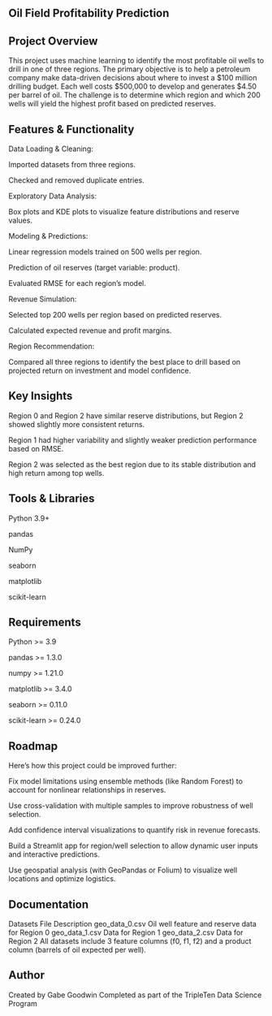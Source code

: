 ## Oil Field Profitability Prediction
## Project Overview
This project uses machine learning to identify the most profitable oil wells to drill in one of three regions. The primary objective is to help a petroleum company make data-driven decisions about where to invest a $100 million drilling budget. Each well costs $500,000 to develop and generates $4.50 per barrel of oil. The challenge is to determine which region and which 200 wells will yield the highest profit based on predicted reserves.

## Features & Functionality
Data Loading & Cleaning:

Imported datasets from three regions.

Checked and removed duplicate entries.

Exploratory Data Analysis:

Box plots and KDE plots to visualize feature distributions and reserve values.

Modeling & Predictions:

Linear regression models trained on 500 wells per region.

Prediction of oil reserves (target variable: product).

Evaluated RMSE for each region’s model.

Revenue Simulation:

Selected top 200 wells per region based on predicted reserves.

Calculated expected revenue and profit margins.

Region Recommendation:

Compared all three regions to identify the best place to drill based on projected return on investment and model confidence.

## Key Insights
Region 0 and Region 2 have similar reserve distributions, but Region 2 showed slightly more consistent returns.

Region 1 had higher variability and slightly weaker prediction performance based on RMSE.

Region 2 was selected as the best region due to its stable distribution and high return among top wells.

## Tools & Libraries
Python 3.9+

pandas

NumPy

seaborn

matplotlib

scikit-learn

## Requirements
Python >= 3.9

pandas >= 1.3.0

numpy >= 1.21.0

matplotlib >= 3.4.0

seaborn >= 0.11.0

scikit-learn >= 0.24.0

## Roadmap
Here’s how this project could be improved further:

Fix model limitations using ensemble methods (like Random Forest) to account for nonlinear relationships in reserves.

Use cross-validation with multiple samples to improve robustness of well selection.

Add confidence interval visualizations to quantify risk in revenue forecasts.

Build a Streamlit app for region/well selection to allow dynamic user inputs and interactive predictions.

Use geospatial analysis (with GeoPandas or Folium) to visualize well locations and optimize logistics.

## Documentation
Datasets
File	Description
geo_data_0.csv	Oil well feature and reserve data for Region 0
geo_data_1.csv	Data for Region 1
geo_data_2.csv	Data for Region 2
All datasets include 3 feature columns (f0, f1, f2) and a product column (barrels of oil expected per well).

## Author
Created by Gabe Goodwin
Completed as part of the TripleTen Data Science Program
